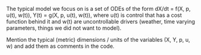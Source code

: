 The typical model we focus on is a set of ODEs of the form 
dX/dt = f(X, p, u(t), w(t)), 
Y(t) = g(X, p, u(t), w(t)), 
where 
u(t) is control that has a cost function behind it and 
w(t) are uncontrollable drivers (weather, time varying parameters, things we did not want to model).

Mention the typical (metric) dimensions / units of the variables (X, Y, p, u, w) and add them as comments in the code.
